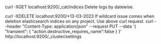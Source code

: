 curl -XGET localhost:9200/_cat/indices
Delete logs by datewise.

curl -XDELETE localhost:9200/*13-03-2023
If wildcard issue comes when deletion elasticsearch indices on any project. Use above curl request.
curl --header "Content-Type: application/json" --request PUT --data '{ "transient": { "action.destructive_requires_name":false } }' http://localhost:9200/_cluster/settings
